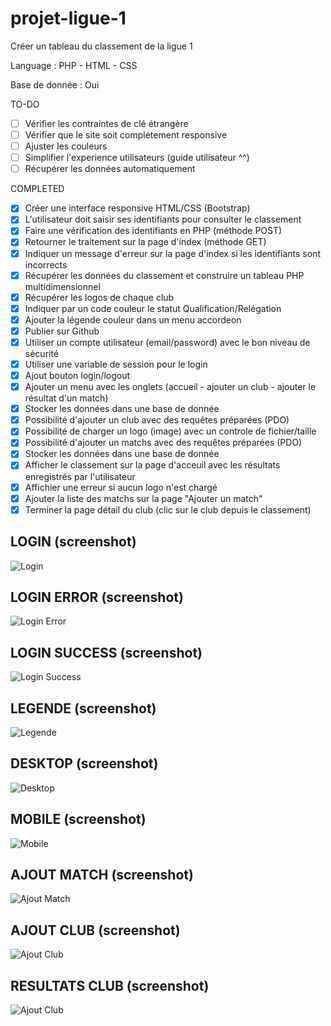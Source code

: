 # projet-ligue-1
Créer un tableau du classement de la ligue 1

Language : PHP - HTML - CSS

Base de donnée : Oui

TO-DO

- [ ] Vérifier les contraintes de clé étrangère
- [ ] Vérifier que le site soit complétement responsive
- [ ] Ajuster les couleurs
- [ ] Simplifier l'experience utilisateurs (guide utilisateur ^^)
- [ ] Récupérer les données automatiquement

COMPLETED

- [x] Créer une interface responsive HTML/CSS (Bootstrap)
- [x] L'utilisateur doit saisir ses identifiants pour consulter le classement
- [x] Faire une vérification des identifiants en PHP (méthode POST)
- [x] Retourner le traitement sur la page d'index (méthode GET)
- [x] Indiquer un message d'erreur sur la page d'index si les identifiants sont incorrects
- [x] Récupérer les données du classement et construire un tableau PHP multidimensionnel
- [x] Récupérer les logos de chaque club
- [x] Indiquer par un code couleur le statut Qualification/Relégation
- [x] Ajouter la légende couleur dans un menu accordeon
- [x] Publier sur Github
- [x] Utiliser un compte utilisateur (email/password) avec le bon niveau de sécurité
- [x] Utiliser une variable de session pour le login
- [x] Ajout bouton login/logout
- [x] Ajouter un menu avec les onglets (accueil - ajouter un club - ajouter le résultat d'un match)
- [x] Stocker les données dans une base de donnée
- [x] Possibilité d'ajouter un club avec des requêtes préparées (PDO)
- [x] Possibilité de charger un logo (image) avec un controle de fichier/taille
- [x] Possibilité d'ajouter un matchs avec des requêtes préparées (PDO)
- [x] Stocker les données dans une base de donnée
- [x] Afficher le classement sur la page d'acceuil avec les résultats enregistrés par l'utilisateur
- [x] Affichier une erreur si aucun logo n'est chargé
- [x] Ajouter la liste des matchs sur la page "Ajouter un match"
- [x] Terminer la page détail du club (clic sur le club depuis le classement)

## LOGIN (screenshot)

![Login](/assets/screen/01.login.jpg)

## LOGIN ERROR (screenshot)

![Login Error](/assets/screen/02.error.jpg)

## LOGIN SUCCESS (screenshot)

![Login Success](/assets/screen/03.success.jpg)

## LEGENDE (screenshot)

![Legende](/assets/screen/04.legende.jpg)

## DESKTOP (screenshot)

![Desktop](/assets/screen/05.desktop.jpg)

## MOBILE (screenshot)

![Mobile](/assets/screen/06.mobile.jpg)

## AJOUT MATCH (screenshot)

![Ajout Match](/assets/screen/07.ajoutermatch.jpg)

## AJOUT CLUB (screenshot)

![Ajout Club](/assets/screen/08.ajouterclub.jpg)

## RESULTATS CLUB (screenshot)

![Ajout Club](/assets/screen/09.resultatsclub.jpg)
